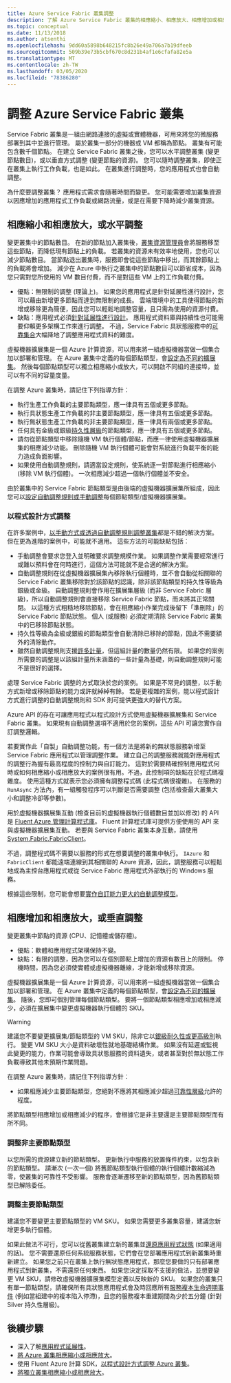 ```yaml
---
title: Azure Service Fabric 叢集調整
description: 了解 Azure Service Fabric 叢集的相應縮小、相應放大、相應增加或相應減少。 當應用程式需求變更時，就可以 Service Fabric 叢集。
ms.topic: conceptual
ms.date: 11/13/2018
ms.author: atsenthi
ms.openlocfilehash: 9dd60a5898b648215fc8b26e49a706a7b19dfeeb
ms.sourcegitcommit: 509b39e73b5cbf670c8d231b4af1e6cfafa82e5a
ms.translationtype: MT
ms.contentlocale: zh-TW
ms.lasthandoff: 03/05/2020
ms.locfileid: "78386280"
---
```

# <a name="scaling-azure-service-fabric-clusters"></a>調整 Azure Service Fabric 叢集
Service Fabric 叢集是一組由網路連接的虛擬或實體機器，可用來將您的微服務部署到其中並進行管理。 屬於叢集一部分的機器或 VM 都稱為節點。 叢集有可能包含數千個節點。 在建立 Service Fabric 叢集之後，您可以水平調整叢集 (變更節點數目)，或以垂直方式調整 (變更節點的資源)。  您可以隨時調整叢集，即使正在叢集上執行工作負載，也是如此。  在叢集進行調整時，您的應用程式也會自動調整。

為什麼要調整叢集？ 應用程式需求會隨著時間而變更。  您可能需要增加叢集資源以因應增加的應用程式工作負載或網路流量，或是在需要下降時減少叢集資源。

## <a name="scaling-in-and-out-or-horizontal-scaling"></a>相應縮小和相應放大，或水平調整
變更叢集中的節點數目。  在新的節點加入叢集後，[叢集資源管理員](service-fabric-cluster-resource-manager-introduction.md)會將服務移至這些節點，而降低現有節點上的負載。  若叢集的資源未有效率地使用，您也可以減少節點數目。  當節點退出叢集時，服務即會從這些節點中移出，而其餘節點上的負載將會增加。  減少在 Azure 中執行之叢集中的節點數目可以節省成本，因為您只需對您所使用的 VM 數目付費，而不是對這些 VM 上的工作負載付費。  

- 優點：無限制的調整 (理論上)。  如果您的應用程式是針對延展性進行設計，您可以藉由新增更多節點而達到無限制的成長。  雲端環境中的工具使得節點的新增或移除更為簡便，因此您可以輕鬆地調整容量，且只需為使用的資源付費。  
- 缺點：應用程式必須[針對延展性進行設計](service-fabric-concepts-scalability.md)。  應用程式資料庫與持續性也可能需要仰賴更多架構工作來進行調整。  不過，Service Fabric 具狀態服務中的[可靠集合](service-fabric-reliable-services-reliable-collections.md)大幅降地了調整應用程式資料的難度。

虛擬機器擴展集是一個 Azure 計算資源，可以用來將一組虛擬機器當做一個集合加以部署和管理。 在 Azure 叢集中定義的每個節點類型，會[設定為不同的擴展集](service-fabric-cluster-nodetypes.md)。 然後每個節點類型可以獨立相應縮小或放大，可以開啟不同組的連接埠，並可以有不同的容量度量。 

在調整 Azure 叢集時，請記住下列指導方針︰
- 執行生產工作負載的主要節點類型，應一律具有五個或更多節點。
- 執行具狀態生產工作負載的非主要節點類型，應一律具有五個或更多節點。
- 執行無狀態生產工作負載的非主要節點類型，應一律具有兩個或更多節點。
- 任何具有金級或銀級[持久性層級](service-fabric-cluster-capacity.md#the-durability-characteristics-of-the-cluster)的節點類型，應一律具有五個或更多節點。
- 請勿從節點類型中移除隨機 VM 執行個體/節點，而應一律使用虛擬機器擴展集的相應減少功能。 刪除隨機 VM 執行個體可能會對系統進行負載平衡的能力造成負面影響。
- 如果使用自動調整規則，請適當設定規則，使系統逐一對節點進行相應縮小 (移除 VM 執行個體)。 一次相應減少超過一個執行個體並不安全。

由於叢集中的 Service Fabric 節點類型是由後端的虛擬機器擴展集所組成，因此您可以[設定自動調整規則或手動調整](service-fabric-cluster-scale-up-down.md)每個節點類型/虛擬機器擴展集。

### <a name="programmatic-scaling"></a>以程式設計方式調整
在許多案例中，[以手動方式或透過自動調整規則調整叢集](service-fabric-cluster-scale-up-down.md)都是不錯的解決方案。 但在更為進階的案例中，可能就不適用。 這些方法的可能缺點包括︰

- 手動調整會要求您登入並明確要求調整規模作業。 如果調整作業需要經常進行或難以預料會在何時進行，這個方法可能就不是合適的解決方案。
- 自動調整規則在從虛擬機器擴展集內移除執行個體時，並不會自動從相關聯的 Service Fabric 叢集移除對於該節點的認識，除非該節點類型的持久性等級為銀級或金級。 自動調整規則會作用在擴展集層級 (而非 Service Fabric 層級)，所以自動調整規則會直接移除 Service Fabric 節點，而未將其正常關閉。 以這種方式粗糙地移除節點，會在相應縮小作業完成後留下「準刪除」的 Service Fabric 節點狀態。 個人 (或服務) 必須定期清除 Service Fabric 叢集中的已移除節點狀態。
- 持久性等級為金級或銀級的節點類型會自動清除已移除的節點，因此不需要額外的清除動作。
- 雖然自動調整規則支援[許多計量](../azure-monitor/platform/autoscale-common-metrics.md)，但這組計量的數量仍然有限。 如果您的案例所需要的調整是以該組計量所未涵蓋的一些計量為基礎，則自動調整規則可能不是很好的選擇。

處理 Service Fabric 調整的方式取決於您的案例。 如果是不常見的調整，以手動方式新增或移除節點的能力或許就綽綽有餘。 若是更複雜的案例，能以程式設計方式進行調整的自動調整規則和 SDK 則可提供更強大的替代方案。

Azure API 的存在可讓應用程式以程式設計方式使用虛擬機器擴展集和 Service Fabric 叢集。 如果現有自動調整選項不適用於您的案例，這些 API 可讓您實作自訂調整邏輯。 

若要實作此「自製」自動調整功能，有一個方法是將新的無狀態服務新增至 Service Fabric 應用程式以管理調整作業。 建立自己的調整服務就能對應用程式的調整行為握有最高程度的控制力與自訂能力。 這對於需要精確控制應用程式何時或如何相應縮小或相應放大的案例很有用。不過，此控制項的缺點在於程式碼複雜度。 使用這種方式就表示您必須擁有調整程式碼 (此程式碼很複雜)。 在服務的 `RunAsync` 方法內，有一組觸發程序可以判斷是否需要調整 (包括檢查最大叢集大小和調整冷卻等參數)。   

用於虛擬機器擴展集互動 (檢查目前的虛擬機器執行個體數目並加以修改) 的 API 是 [Fluent Azure 管理計算程式庫](https://www.nuget.org/packages/Microsoft.Azure.Management.Compute.Fluent/)。 Fluent 計算程式庫可提供方便使用的 API 來與虛擬機器擴展集互動。  若要與 Service Fabric 叢集本身互動，請使用 [System.Fabric.FabricClient](/dotnet/api/system.fabric.fabricclient)。

不過，調整程式碼不需要以服務的形式在想要調整的叢集中執行。 `IAzure` 和 `FabricClient` 都能遠端連線到其相關聯的 Azure 資源，因此，調整服務可以輕鬆地成為主控台應用程式或從 Service Fabric 應用程式外部執行的 Windows 服務。

根據這些限制，您可能會想要[實作自訂能力更大的自動調整模型](service-fabric-cluster-programmatic-scaling.md)。

## <a name="scaling-up-and-down-or-vertical-scaling"></a>相應增加和相應放大，或垂直調整 
變更叢集中節點的資源 (CPU、記憶體或儲存體)。
- 優點：軟體和應用程式架構保持不變。
- 缺點：有限的調整，因為您可以在個別節點上增加的資源有數目上的限制。 停機時間，因為您必須使實體或虛擬機器離線，才能新增或移除資源。

虛擬機器擴展集是一個 Azure 計算資源，可以用來將一組虛擬機器當做一個集合加以部署和管理。 在 Azure 叢集中定義的每個節點類型，會[設定為不同的擴展集](service-fabric-cluster-nodetypes.md)。 隨後，您即可個別管理每個節點類型。  要將一個節點類型相應增加或相應減少，必須在擴展集中變更虛擬機器執行個體的 SKU。 

> [!WARNING]
> 建議您不要變更擴展集/節點類型的 VM SKU，除非它以[銀級耐久性或更高級別](service-fabric-cluster-capacity.md#the-durability-characteristics-of-the-cluster)執行。 變更 VM SKU 大小是資料破壞性就地基礎結構作業。 如果沒有延遲或監視此變更的能力，作業可能會導致具狀態服務的資料遺失，或者甚至對於無狀態工作負載導致其他未預期作業問題。 
>

在調整 Azure 叢集時，請記住下列指導方針︰
- 如果相應減少主要節點類型，您絕對不應將其相應減少超過[可靠性層級](service-fabric-cluster-capacity.md#the-reliability-characteristics-of-the-cluster)允許的程度。

將節點類型相應增加或相應減少的程序，會根據它是非主要還是主要節點類型而有所不同。

### <a name="scaling-non-primary-node-types"></a>調整非主要節點類型
以您所需的資源建立新的節點類型。  更新執行中服務的放置條件約束，以包含新的節點類型。  請漸次 (一次一個) 將舊節點類型執行個體的執行個體計數縮減為零，使叢集的可靠性不受影響。  服務會逐漸遷移至新的節點類型，因為舊節點類型已解除委任。

### <a name="scaling-the-primary-node-type"></a>調整主要節點類型
建議您不要變更主要節點類型的 VM SKU。 如果您需要更多叢集容量，建議您新增更多執行個體。 

如果此做法不可行，您可以從舊叢集建立新的叢集並[還原應用程式狀態](service-fabric-reliable-services-backup-restore.md) (如果適用的話)。 您不需要還原任何系統服務狀態，它們會在您部署應用程式到新叢集時重新建立。 如果您之前只在叢集上執行無狀態應用程式，那麼您要做的只有部署應用程式到新叢集，不需還原任何東西。 如果您決定採取不支援的做法，並想要變更 VM SKU，請修改虛擬機器擴展集模型定義以反映新的 SKU。 如果您的叢集只有單一節點類型，請確保所有具狀態應用程式會及時回應所有[服務複本生命週期事件](service-fabric-reliable-services-lifecycle.md) (例如當組建中的複本陷入停滯)，且您的服務複本重建期間為少於五分鐘 (針對 Silver 持久性層級)。 

## <a name="next-steps"></a>後續步驟
* 深入了解[應用程式延展性](service-fabric-concepts-scalability.md)。
* [將 Azure 叢集相應縮小或相應放大](service-fabric-tutorial-scale-cluster.md)。
* 使用 Fluent Azure 計算 SDK，[以程式設計方式調整 Azure 叢集](service-fabric-cluster-programmatic-scaling.md)。
* [將獨立叢集相應縮小或相應放大](service-fabric-cluster-windows-server-add-remove-nodes.md)。


